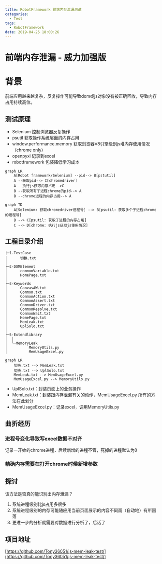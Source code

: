 ```yaml
---
title: RobotFramework 前端内存泄漏测试
categories:
  - Test
tags:
  - RobotFramework
date: 2019-04-25 18:00:26
---
```

# 前端内存泄漏 - 威力加强版

# 背景

前端应用越来越复杂，反复操作可能导致dom或js对象没有被正确回收，导致内存占用持续高位。

## 测试原理

- Selenium 控制浏览器反复操作
- psutil 获取操作系统层面的内存占用
- window.performance.memory 获取浏览器V8引擎级别js堆内存使用情况（chrome only）
- openpyxl 记录到excel
- robotframework 包装降低学习成本


```mermaid
graph LR
	A[Robot framework/Selenium] --pid--> B[pstutil]
	A --获取pid--> C[chromedriver]
	A --执行js获取内存占用-->C
	B --获取所有子进程chrome的pid--> A
	B --chrome进程的内存占用--> A
```


```mermaid
graph TD
	A[Selenium: 获取chromedriver进程号] --> B[psutil: 获取多个子进程chrome的进程号]
	B --> C[psutil: 获取子进程的内存占用]
	C --> D[chrome: 执行js获取js使用情况]
```

## 工程目录介绍

```
├─1-TestCase
│      切换.txt
│
├─2-DOMElement
│      commonVariable.txt
│      HomePage.txt
│
├─3-Keywords
│      CanvasAW.txt
│      Common.txt
│      CommonAction.txt
│      CommonAssert.txt
│      CommonDriver.txt
│      CommonResolve.txt
│      CommonWait.txt
│      HomePage.txt
│      MemLeak.txt
│      UplSolo.txt
│
├─5-Extendlibrary
│  │
│  └─MemoryLeak
│          MemoryUtils.py
│          MemUsageExcel.py
```

```mermaid
graph LR
	切换.txt --> MemLeak.txt
	切换.txt --> UplSolo.txt
	MemLeak.txt --> MemUsageExcel.py
	MemUsageExcel.py --> MemoryUtils.py
```



- UplSolo.txt：封装页面上的业务操作
- MemLeak.txt：封装跟内存泄漏有关的动作，MemUsageExcel.py 所有的方法在此划分
- MemUsageExcel.py：记录excel，调用MemoryUtils.py



## 曲折经历

### 进程号变化导致写excel数据不对齐

记录一开始的chrome进程，后续新增的进程不管，死掉的进程默认为0

### 精确内存需要在打开chrome时候新增参数



## 探讨

该方法是否真的能识别出内存泄漏？

1. 系统进程级别比js占用多很多
2. 系统进程级别的内存可能随应用当前页面展示的内容不同而（自动地）有所回落
3. 更进一步的分析就需要对数据进行分析了，后话了

## 项目地址
[https://github.com/Tony36051/js-mem-leak-test/](https://github.com/Tony36051/js-mem-leak-test/)
